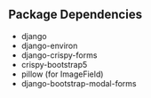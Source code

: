 ## Package Dependencies
* django
* django-environ
* django-crispy-forms
* crispy-bootstrap5
* pillow (for ImageField)
* django-bootstrap-modal-forms
